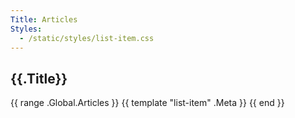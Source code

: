 ```yaml
---
Title: Articles
Styles:
  - /static/styles/list-item.css
---
```


## {{.Title}}

{{ range .Global.Articles }}
{{ template "list-item" .Meta }}
{{ end }}
